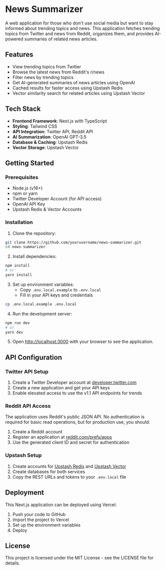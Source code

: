 # News Summarizer

A web application for those who don't use social media but want to stay informed about trending topics and news. This application fetches trending topics from Twitter and news from Reddit, organizes them, and provides AI-powered summaries of related news articles.

## Features

- View trending topics from Twitter
- Browse the latest news from Reddit's r/news
- Filter news by trending topics
- Get AI-generated summaries of news articles using OpenAI
- Cached results for faster access using Upstash Redis
- Vector similarity search for related articles using Upstash Vector

## Tech Stack

- **Frontend Framework**: Next.js with TypeScript
- **Styling**: Tailwind CSS
- **API Integration**: Twitter API, Reddit API
- **AI Summarization**: OpenAI GPT-3.5
- **Database & Caching**: Upstash Redis
- **Vector Storage**: Upstash Vector

## Getting Started

### Prerequisites

- Node.js (v16+)
- npm or yarn
- Twitter Developer Account (for API access)
- OpenAI API Key
- Upstash Redis & Vector Accounts

### Installation

1. Clone the repository:
```bash
git clone https://github.com/yourusername/news-summarizer.git
cd news-summarizer
```

2. Install dependencies:
```bash
npm install
# or
yarn install
```

3. Set up environment variables:
   - Copy `.env.local.example` to `.env.local`
   - Fill in your API keys and credentials

```bash
cp .env.local.example .env.local
```

4. Run the development server:
```bash
npm run dev
# or
yarn dev
```

5. Open [http://localhost:3000](http://localhost:3000) with your browser to see the application.

## API Configuration

### Twitter API Setup

1. Create a Twitter Developer account at [developer.twitter.com](https://developer.twitter.com/)
2. Create a new application and get your API keys
3. Enable elevated access to use the v1.1 API endpoints for trends

### Reddit API Access

The application uses Reddit's public JSON API. No authentication is required for basic read operations, but for production use, you should:

1. Create a Reddit account
2. Register an application at [reddit.com/prefs/apps](https://www.reddit.com/prefs/apps)
3. Use the generated client ID and secret for authentication

### Upstash Setup

1. Create accounts for [Upstash Redis](https://upstash.com/redis) and [Upstash Vector](https://upstash.com/vector)
2. Create databases for both services
3. Copy the REST URLs and tokens to your `.env.local` file

## Deployment

This Next.js application can be deployed using Vercel:

1. Push your code to GitHub
2. Import the project to Vercel
3. Set up the environment variables
4. Deploy

## License

This project is licensed under the MIT License - see the LICENSE file for details.
